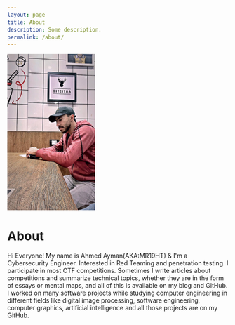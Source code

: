 ```yaml
---
layout: page
title: About
description: Some description.
permalink: /about/
---
```


<img class="img-rounded" src="/assets/img/uploads/about2.jpeg" alt="Thiago Rossener" width="200">

# About

Hi Everyone! My name is Ahmed Ayman(AKA:MR19HT) & I'm a Cybersecurity Engineer. Interested in Red Teaming and penetration testing. I participate in most CTF competitions. Sometimes I write articles about competitions and summarize technical topics, whether they are in the form of essays or mental maps, and all of this is available on my blog and GitHub. I worked on many software projects while studying computer engineering in different fields like digital image processing, software engineering, computer graphics, artificial intelligence and all those projects are on my GitHub.
